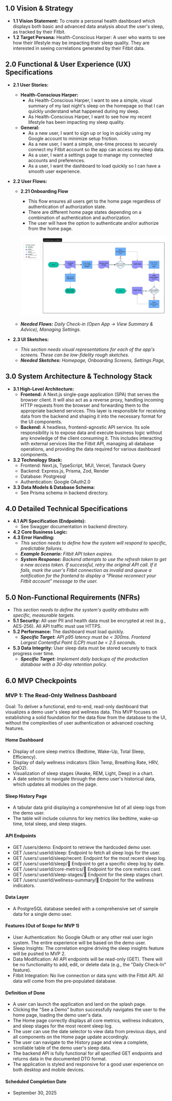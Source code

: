 ## **1.0 Vision & Strategy**

- **1.1 Vision Statement:** To create a personal health dashboard which displays both basic and advanced data analysis about the user's sleep, as tracked by their Fitbit.
- **1.2 Target Persona:** Health-Conscious Harper: A user who wants to see how their lifestyle may be impacting their sleep quality. They are interested in seeing correlations generated by their Fitbit data.

## **2.0 Functional & User Experience (UX) Specifications**

- **2.1 User Stories:**
  - **Health-Conscious Harper:**
    - As Health-Conscious Harper, I want to see a simple, visual summary of my last night's sleep on the homepage so that I can quickly understand what happened during my sleep.
    - As Health-Conscious Harper, I want to see how my recent lifestyle has been impacting my sleep quality.
  - **General:**
    - As a new user, I want to sign up or log in quickly using my Google account to minimize setup friction.
    - As a new user, I want a simple, one-time process to securely connect my Fitbit account so the app can access my sleep data.
    - As a user, I want a settings page to manage my connected accounts and preferences.
    - As a user, I want the dashboard to load quickly so I can have a smooth user experience.
- **2.2 User Flows:**

  - **2.21 Onboarding Flow**

    - This flow ensures all users get to the home page regardless of authentication of authorization state.
    - There are different home page states depending on a combination of authentication and authorization.
    - The user will have the option to authenticate and/or authorize from the home page.

    ![onboarding](./assets/onboarding.jpeg)

  - **_Needed Flows:_** _Daily Check-in (Open App -> View Summary & Advice), Managing Settings._

- **2.3 UI Sketches:**
  - _This section needs visual representations for each of the app's screens. These can be low-fidelity rough sketches._
  - **_Needed Sketches:_** _Homepage, Onboarding Screens, Settings Page,_

## **3.0 System Architecture & Technology Stack**

- **3.1 High-Level Architecture:**
  - **Frontend:** A Next.js single-page application (SPA) that serves the browser client. It will also act as a reverse proxy, handling incoming HTTP requests from the browser and forwarding them to the appropriate backend services. This layer is responsible for receiving data from the backend and shaping it into the necessary format for the UI components.
  - **Backend:** A headless, frontend-agnostic API service. Its sole responsibility is to expose data and execute business logic without any knowledge of the client consuming it. This includes interacting with external services like the Fitbit API, managing all database operations, and providing the data required for various dashboard components.
- **3.2 Technology Stack:**
  - Frontend: Next.js, TypeScript, MUI, Vercel, Tanstack Query
  - Backend: Express.js, Prisma, Zod, Render
  - Database: Postgresql
  - Authentication: Google OAuth2.0
- **3.3 Data Models & Database Schema:**
  - See Prisma schema in backend directory.

## **4.0 Detailed Technical Specifications**

- **4.1 API Specification (Endpoints):**
  - See Swagger documentation in backend directory.
- **4.2 Core Business Logic:**
- **4.3 Error Handling:**
  - _This section needs to define how the system will respond to specific, predictable failures._
  - **_Example Scenario:_** _Fitbit API token expires._
  - **_System Response:_** _Backend attempts to use the refresh token to get a new access token. If successful, retry the original API call. If it fails, mark the user's Fitbit connection as invalid and queue a notification for the frontend to display a "Please reconnect your Fitbit account" message to the user._

## **5.0 Non-Functional Requirements (NFRs)**

- _This section needs to define the system's quality attributes with specific, measurable targets._
- **5.1 Security:** All user PII and health data must be encrypted at rest (e.g., AES-256). All API traffic must use HTTPS.
- **5.2 Performance:** The dashboard must load quickly.
  - **_Specific Target:_** _API p95 latency must be < 300ms. Frontend Largest Contentful Paint (LCP) must be < 2.5 seconds._
- **5.3 Data Integrity:** User sleep data must be stored securely to track progress over time.
  - **_Specific Target:_** _Implement daily backups of the production database with a 30-day retention policy._

## 6.0 MVP Checkpoints

### MVP 1: The Read-Only Wellness Dashboard

Goal: To deliver a functional, end-to-end, read-only dashboard that visualizes a demo user's sleep and wellness data. This MVP focuses on establishing a solid foundation for the data flow from the database to the UI, without the complexities of user authentication or advanced coaching features.

#### Home Dashboard

- Display of core sleep metrics (Bedtime, Wake-Up, Total Sleep, Efficiency).
- Display of daily wellness indicators (Skin Temp, Breathing Rate, HRV, SpO2).
- Visualization of sleep stages (Awake, REM, Light, Deep) in a chart.
- A date selector to navigate through the demo user's historical data, which updates all modules on the page.

#### Sleep History Page

- A tabular data grid displaying a comprehensive list of all sleep logs from the demo user.
- The table will include columns for key metrics like bedtime, wake-up time, total sleep, and sleep stages.

#### API Endpoints

- GET /users/demo: Endpoint to retrieve the hardcoded demo user.
- GET /users/:userId/sleep: Endpoint to fetch all sleep logs for the user.
- GET /users/:userId/sleep/recent: Endpoint for the most recent sleep log.
- GET /users/:userId/sleep/:date: Endpoint to get a specific sleep log by date.
- GET /users/:userId/core-metrics/:date: Endpoint for the core metrics card.
- GET /users/:userId/sleep-stages/:date: Endpoint for the sleep stages chart.
- GET /users/:userId/wellness-summary/:date: Endpoint for the wellness indicators.

#### Data Layer

- A PostgreSQL database seeded with a comprehensive set of sample data for a single demo user.

#### Features (Out of Scope for MVP 1)

- User Authentication: No Google OAuth or any other real user login system. The entire experience will be based on the demo user.
- Sleep Insights: The correlation engine driving the sleep insights feature will be pushed to MVP 2.
- Data Modification: All API endpoints will be read-only (GET). There will be no functionality to add, edit, or delete data (e.g., the "Daily Check-In" feature).
- Fitbit Integration: No live connection or data sync with the Fitbit API. All data will come from the pre-populated database.

#### Definition of Done

- A user can launch the application and land on the splash page.
- Clicking the "See a Demo" button successfully navigates the user to the home page, loading the demo user's data.
- The Home page correctly displays all core metrics, wellness indicators, and sleep stages for the most recent sleep log.
- The user can use the date selector to view data from previous days, and all components on the Home page update accordingly.
- The user can navigate to the History page and view a complete, scrollable table of the demo user's sleep data.
- The backend API is fully functional for all specified GET endpoints and returns data in the documented DTO format.
- The application is styled and responsive for a good user experience on both desktop and mobile devices.

#### Scheduled Completion Date

- September 30, 2025
